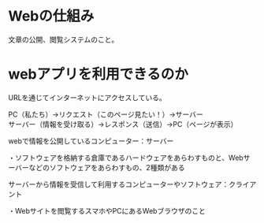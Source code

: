 # Webの仕組み
文章の公開、閲覧システムのこと。   

# webアプリを利用できるのか
URLを通じてインターネットにアクセスしている。

PC（私たち）→リクエスト（このページ見たい！）→サーバー   
サーバー（情報を受け取る）→レスポンス（送信）→PC（ページが表示）

webで情報を公開しているコンピューター：サーバー

・ソフトウェアを格納する倉庫であるハードウェアをあらわすものと、Webサーバーなどのソフトウェアをあらわすもの、2種類がある

サーバーから情報を受信して利用するコンピューターやソフトウェア：クライアント

・Webサイトを閲覧するスマホやPCにあるWebブラウザのこと

